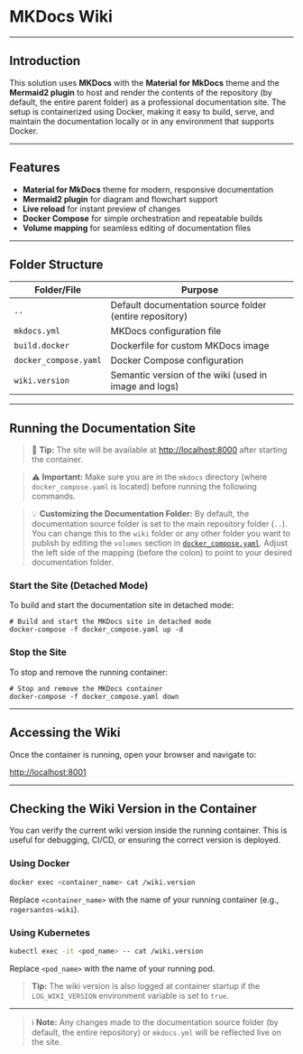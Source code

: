 ﻿# MKDocs Wiki
---

## Introduction

This solution uses **MKDocs** with the **Material for MkDocs** theme and the **Mermaid2 plugin** to host and render the contents of the repository (by default, the entire parent folder) as a professional documentation site. 
The setup is containerized using Docker, making it easy to build, serve, and maintain the documentation locally or in any environment that supports Docker.

---

## Features

- **Material for MkDocs** theme for modern, responsive documentation
- **Mermaid2 plugin** for diagram and flowchart support
- **Live reload** for instant preview of changes
- **Docker Compose** for simple orchestration and repeatable builds
- **Volume mapping** for seamless editing of documentation files

---

## Folder Structure

| Folder/File         | Purpose                                      |
|--------------------|----------------------------------------------|
| `..`               | Default documentation source folder (entire repository) |
| `mkdocs.yml`       | MKDocs configuration file                    |
| `build.docker`     | Dockerfile for custom MKDocs image           |
| `docker_compose.yaml` | Docker Compose configuration               |
| `wiki.version`     | Semantic version of the wiki (used in image and logs) |

---

## Running the Documentation Site

> 📌 **Tip:** The site will be available at [http://localhost:8000](http://localhost:8000) after starting the container.

> ⚠️ **Important:** Make sure you are in the `mkdocs` directory (where `docker_compose.yaml` is located) before running the following commands.

> 💡 **Customizing the Documentation Folder:**
> By default, the documentation source folder is set to the main repository folder (`..`). You can change this to the `wiki` folder or any other folder you want to publish by editing the `volumes` section in [`docker_compose.yaml`](docker_compose.yaml). 
Adjust the left side of the mapping (before the colon) to point to your desired documentation folder.

### Start the Site (Detached Mode)

To build and start the documentation site in detached mode:

```shell
# Build and start the MKDocs site in detached mode
docker-compose -f docker_compose.yaml up -d
```

### Stop the Site

To stop and remove the running container:

```shell
# Stop and remove the MKDocs container
docker-compose -f docker_compose.yaml down
```

---

## Accessing the Wiki

Once the container is running, open your browser and navigate to:

[http://localhost:8001](http://localhost:8001)

---

## Checking the Wiki Version in the Container

You can verify the current wiki version inside the running container. This is useful for debugging, CI/CD, or ensuring the correct version is deployed.

### Using Docker

```sh
docker exec <container_name> cat /wiki.version
```
Replace `<container_name>` with the name of your running container (e.g., `rogersantos-wiki`).

### Using Kubernetes

```sh
kubectl exec -it <pod_name> -- cat /wiki.version
```
Replace `<pod_name>` with the name of your running pod.

> **Tip:** The wiki version is also logged at container startup if the `LOG_WIKI_VERSION` environment variable is set to `true`.

---

> ℹ️ **Note:** Any changes made to the documentation source folder (by default, the entire repository) or `mkdocs.yml` will be reflected live on the site.
